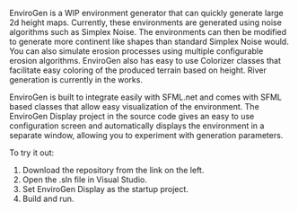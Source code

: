 EnviroGen is a WIP environment generator that can quickly generate large 2d height maps. Currently, these environments are generated using noise algorithms such as Simplex Noise. The environments can then be modified to generate more continent like shapes than standard Simplex Noise would. You can also simulate erosion processes using multiple configurable erosion algorithms. EnviroGen also has easy to use Colorizer classes that facilitate easy coloring of the produced terrain based on height. River generation is currently in the works.

EnviroGen is built to integrate easily with SFML.net and comes with SFML based classes that allow easy visualization of the environment. The EnviroGen Display project in the source code gives an easy to use configuration screen and automatically displays the environment in a separate window, allowing you to experiment with generation parameters.

To try it out:
1) Download the repository from the link on the left.
2) Open the .sln file in Visual Studio.
3) Set EnviroGen Display as the startup project.
4) Build and run.
